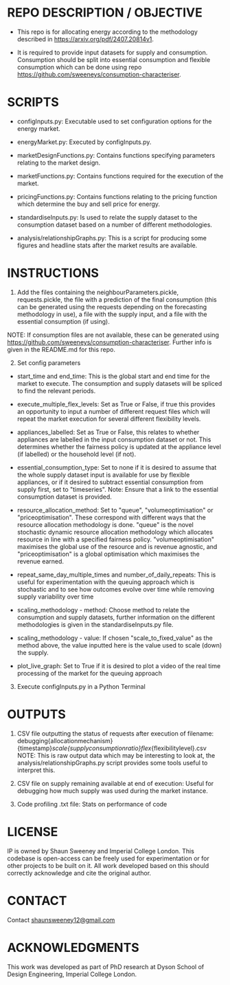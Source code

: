 # REPO DESCRIPTION / OBJECTIVE 

- This repo is for allocating energy according to the methodology described in https://arxiv.org/pdf/2407.20814v1.

- It is required to provide input datasets for supply and consumption. Consumption should be split into essential consumption and flexible consumption which can be done using repo https://github.com/sweeneys/consumption-characteriser.


# SCRIPTS 

- configInputs.py: Executable used to set configuration options for the energy market.

- energyMarket.py: Executed by configInputs.py.

- marketDesignFunctions.py: Contains functions specifying parameters relating to the market design.

- marketFunctions.py: Contains functions required for the execution of the market.

- pricingFunctions.py: Contains functions relating to the pricing function which determine the buy and sell price for energy.

- standardiseInputs.py: Is used to relate the supply dataset to the consumption dataset based on a number of different methodologies.

- analysis/relationshipGraphs.py: This is a script for producing some figures and headline stats after the market results are available.


# INSTRUCTIONS 

1. Add the files containing the neighbourParameters.pickle, requests.pickle, the file with a prediction of the final consumption (this can be generated using the requests depending on the forecasting methodology in use), a file with the supply input, and a file with the essential consumption (if using). 

NOTE: If consumption files are not available, these can be generated using https://github.com/sweeneys/consumption-characteriser. Further info is given in the README.md for this repo. 

2. Set config parameters

 - start_time and end_time: This is the global start and end time for the market to execute. The consumption and supply datasets will be spliced to find the relevant periods. 

 - execute_multiple_flex_levels: Set as True or False, if true this provides an opportunity to input a number of different request files which will repeat the market execution for several different flexibility levels.
 
 - appliances_labelled: Set as True or False, this relates to whether appliances are labelled in the input consumption dataset or not. This determines whether the fairness policy is updated at the appliance level (if labelled) or the household level (if not). 
  
 - essential_consumption_type: Set to none if it is desired to assume that the whole supply dataset input is available for use by flexible appliances, or if it desired to subtract essential consumption from supply first, set to "timeseries". Note: Ensure that a link to the essential consumption dataset is provided. 
   
 - resource_allocation_method: Set to "queue", "volumeoptimisation" or "priceoptimisation". These correspond with different ways that the resource allocation methodology is done.  "queue" is the novel stochastic dynamic resource allocation methodology which allocates resource in line with a specified fairness policy. "volumeoptimisation" maximises the global use of the resource and is revenue agnostic, and "priceoptimisation" is a global optimisation which maximises the revenue earned. 
 
 - repeat_same_day_multiple_times and number_of_daily_repeats: This is useful for experimentation with the queuing approach which is stochastic and to see how outcomes evolve over time while removing supply variability over time
  
 - scaling_methodology - method: Choose method to relate the consumption and supply datasets, further information on the different methodologies is given in the standardiseInputs.py file. 
 
 - scaling_methodology - value: If chosen "scale_to_fixed_value" as the method above, the value inputted here is the value used to scale (down) the supply. 
 
 - plot_live_graph: Set to True if it is desired to plot a video of the real time processing of the market for the queuing approach
 
 

3. Execute configInputs.py in a Python Terminal


# OUTPUTS 

1. CSV file outputting the status of requests after execution of filename: debugging{allocationmechanism}{timestamp}_scale{supplyconsumptionratio}flex_{flexibilitylevel}.csv
NOTE: This is raw output data which may be interesting to look at, the analysis/relationshipGraphs.py script provides some tools useful to interpret this.

2. CSV file on supply remaining available at end of execution: Useful for debugging how much supply was used during the market instance. 

3. Code profiling .txt file: Stats on performance of code



# LICENSE
IP is owned by Shaun Sweeney and Imperial College London. This codebase is open-access can be freely used for experimentation or for other projects to be built on it. All work developed based on this should correctly acknowledge and cite the original author. 


# CONTACT
Contact shaunsweeney12@gmail.com


# ACKNOWLEDGMENTS
This work was developed as part of PhD research at Dyson School of Design Engineering, Imperial College London. 
